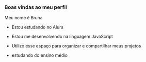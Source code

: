 ### Boas vindas ao meu perfil

Meu nome é Bruna

- Estou estudando no Alura
- Estou me desenvolvendo na linguagem JavaScript
- Utilizo esse espaço para organizar e compartilhar meus projetos

- estudando do ensino médio 


